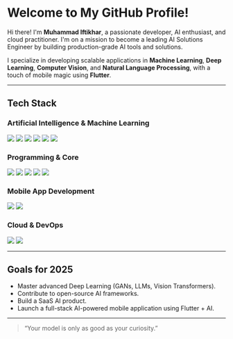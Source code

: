#  Welcome to My GitHub Profile!

Hi there! I'm **Muhammad Iftikhar**, a passionate developer, AI enthusiast, and cloud practitioner. I'm on a mission to become a leading AI Solutions Engineer by building production-grade AI tools and solutions.

I specialize in developing scalable applications in **Machine Learning**, **Deep Learning**, **Computer Vision**, and **Natural Language Processing**, with a touch of mobile magic using **Flutter**.

---

##  Tech Stack

###  Artificial Intelligence & Machine Learning
<p align="left">
  <img src="https://img.shields.io/badge/TensorFlow-FF6F00?style=for-the-badge&logo=tensorflow&logoColor=white" />
  <img src="https://img.shields.io/badge/PyTorch-EE4C2C?style=for-the-badge&logo=pytorch&logoColor=white" />
  <img src="https://img.shields.io/badge/scikit--learn-F7931E?style=for-the-badge&logo=scikit-learn&logoColor=white" />
  <img src="https://img.shields.io/badge/OpenCV-5C3EE8?style=for-the-badge&logo=opencv&logoColor=white" />
  <img src="https://img.shields.io/badge/NLP-Spacy-blueviolet?style=for-the-badge" />
  <img src="https://img.shields.io/badge/Transformers-HuggingFace-yellow?style=for-the-badge" />
</p>

###  Programming & Core
<p align="left">
  <img src="https://img.shields.io/badge/Python-3776AB?style=for-the-badge&logo=python&logoColor=white" />
  <img src="https://img.shields.io/badge/Flask-000000?style=for-the-badge&logo=flask&logoColor=white" />
  <img src="https://img.shields.io/badge/FastAPI-005571?style=for-the-badge&logo=fastapi&logoColor=white" />
  <img src="https://img.shields.io/badge/SQL-4479A1?style=for-the-badge&logo=mysql&logoColor=white" />
  <img src="https://img.shields.io/badge/Git-F05032?style=for-the-badge&logo=git&logoColor=white" />
</p>

###  Mobile App Development
<p align="left">
  <img src="https://img.shields.io/badge/Flutter-02569B?style=for-the-badge&logo=flutter&logoColor=white" />
  <img src="https://img.shields.io/badge/Dart-0175C2?style=for-the-badge&logo=dart&logoColor=white" />
</p>

###  Cloud & DevOps
<p align="left">

  <img src="https://img.shields.io/badge/GitHub%20Actions-2088FF?style=for-the-badge&logo=github-actions&logoColor=white" />
  <img src="https://img.shields.io/badge/Heroku-430098?style=for-the-badge&logo=heroku&logoColor=white" />
</p>

---
 
##  Goals for 2025

- Master advanced Deep Learning (GANs, LLMs, Vision Transformers).
- Contribute to open-source AI frameworks.
- Build a SaaS AI product.
- Launch a full-stack AI-powered mobile application using Flutter + AI.

---

 
 

> “Your model is only as good as your curiosity.”

